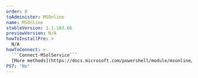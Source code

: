 ```yaml
---
order: 8
toAdminister: MSOnline
name: MSOnline
stableVersion: 1.1.183.66
previewVersion: N/A
howToInstallPre: >
  N/A
howToConnect: >
  ```Connect-MSolService```
  [More methods](https://docs.microsoft.com/powershell/module/msonline/connect-msolservice?view=azureadps-1.0?WT.mc_id=M365-MVP-5004663)
PS7: "No"
---
```


